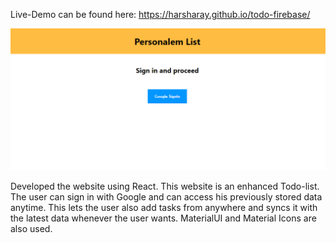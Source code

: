 Live-Demo can be found here: https://harsharay.github.io/todo-firebase/

![Website Preview](https://github.com/harsharay/todo-firebase/blob/master/firebaseTodoList.png)

Developed the website using React. This website is an enhanced Todo-list. The user can sign in with Google and can access his previously stored data anytime. This lets the user also add tasks from anywhere and syncs it with the latest data whenever the user wants. 
MaterialUI and Material Icons are also used.

